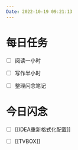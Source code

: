 ```yaml
---
Date: 2022-10-19 09:21:13
---
```


# 每日任务
- [ ] 阅读一小时
- [ ] 写作半小时
- [ ] 整理闪念笔记


# 今日闪念
- [ ] [[IDEA重新格式化配置]]
- [ ] [[TVBOX]]



